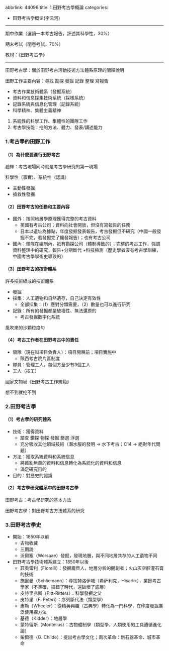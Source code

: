 abbrlink: 44096
title: 1.田野考古學概論
categories:
  - 田野考古学概论(李云河)
---
期中作業（選讀一本考古報告，評述其科學性，30%）

期末考試（閉卷考試，70%）

教材：《田野考古學》

***

田野考古學：關於田野考古活動技術方法體系原理的闡釋說明

田野工作主要內容：尋找 勘探 發掘 記錄 整理 寫報告

- 考古作業技術體系（發掘系統）
- 資料和信息採集技術系統（採樣系統）
- 記錄系統與信息化管理（記錄系統）
- 科學精神、集體主義精神

1. 系統性的科學工作、集體性的團隊工作
2. 考古學技能：挖的方法、體力、發表/講述能力

### 1.考古學的田野工作

#### （1）為什麼要進行田野考古

趙輝：考古現場同時就是考古學研究的第一現場

科學性（事實）、系統性（認識）

- 主動性發掘
- 搶救性發掘

#### （2）田野考古的任務和主要內容

- 國外：按照地層學原理獲得完整的考古資料
	- 英國有考古公司；資料向社會開放，但沒有寫報告的任務
	- 日本以遺址為據點，年度發掘發表報告，考古發掘但不研究（中國一般發掘不完，若發掘完了纔發報告）；也有考古公司
- 國內：領隊在編制內，衹有勘探公司（體制導致的）；完整的考古工作，強調資料整理中的研究，報告+分期斷代 +科技檢測（歷史學者沒有考古學訓練，中國考古學學術史導致的）

#### （3）田野考古的技術體系

許多技術組成的技術體系

- 發掘
- 採集：人工遺物和自然遺存，自己決定有效性
	- 全部採集：（1）應對分類需要，（2）數量也可以進行研究
- 記錄：所有的發掘都是破壞性、無法還原的
	- 考古發掘數字化系統

風吹來的沙顆粒度勻

#### （4）考古工作者在田野考古中的責任

- 領隊（現在叫項目負責人）：項目開展前；項目實施中
	- 陝西考古院片區制度
- 隊員：管理工人，每個方至少有3個工人
- 工人（技工）

國家文物局《田野考古工作規範》

想不到就挖不到

### 2.田野考古學

#### （1）考古學的研究體系

- 技術：獲得資料
	- 踏查 鑽探 物探 發掘 篩選 浮選
	- 充分吸收其他領域技術（潛水服的發明 → 水下考古；C14 → 絕對年代問題）
- 方法：獲取系統資料和系統信息
	- 將雜亂無章的資料和信息轉化為系統化的資料和信息
	- 滿足研究目的
- 目的：對歷史的認識

#### （2）考古學研究體系中的田野考古學

田野考古：考古學研究的基本方法

田野考古學：對田野考古方法體系的研究

### 3.田野考古學史

- 開始：1850年以前
	- 古物收藏
	- 三期說
	- 沃爾塞（Worsaae）發掘，發現地層，與不同地層共存的人工遺物不同
- 田野考古學技術體系建立：1850年以後
	- 菲奥雷利（Fiorelli）：發掘龐貝人，地層分析的開創者；火山灰空腔灌石膏的技術
	- 施里曼（Schliemann）：尋找特洛伊城（希萨利克，Hisarlik），業餘考古學家（不準確，搞錯了時代，還破壞了底層）
	- 皮特里弗斯（Pitt-Ritters）：科學發掘之父
	- 皮特里（F. Peteri）：序列斷代法（類型學）
	- 惠勒（Wheeler）：從精英興趣（古典學）轉化為一門科學，在印度發掘廣泛使用探方法
	- 基德（Kidder）：地層學
	- 蒙特留斯（Montelius）：古物體制學（類型學，人類使用的工具遵循進化論）
	- 柴爾德（G. Childe）：提出考古學文化；兩次革命：新石器革命、城市革命